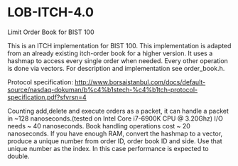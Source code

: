 # LOB-ITCH-4.0
Limit Order Book for BIST 100

This is an ITCH implementation for BIST 100.
This implementation is adapted from an already existing itch-order book for a higher version.
It uses a hashmap to access every single order when needed.
Every other operation is done via vectors. For description and implementation see order_book.h.

Protocol specification: http://www.borsaistanbul.com/docs/default-source/nasdaq-dokuman/b%c4%b1stech-%c4%b1tch-protocol-specification.pdf?sfvrsn=4

Counting add,delete and execute orders as a packet, it can handle a packet in ~128 nanoseconds.(tested on Intel Core i7-6900K CPU @ 3.20Ghz)
I/O needs ~ 40 nanoseconds.
Book handling operations cost ~ 20 nanoseconds.
If you have enough RAM, convert the hashmap to a vector, produce a unique number from order ID, order book ID and side. Use that unique number as the index. In this case performance is expected to double.
